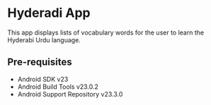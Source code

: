Hyderadi App
===================================

This app displays lists of vocabulary words for the user to learn the Hyderabi Urdu language.

Pre-requisites
--------------

- Android SDK v23
- Android Build Tools v23.0.2
- Android Support Repository v23.3.0